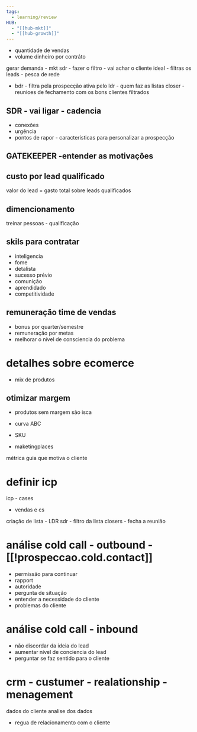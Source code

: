 ```yaml
---
tags:
  - learning/review
HUB:
  - "[[hub-mkt]]"
  - "[[hub-growth]]"
---
```




- quantidade de vendas 
- volume dinheiro por contráto

gerar demanda  - mkt
sdr - fazer o filtro - vai achar o cliente ideal - filtras os leads - pesca de rede
- bdr - filtra pela prospecção ativa  pelo ldr - quem faz as listas
closer - reunioes de fechamento com os bons clientes filtrados

## SDR - vai ligar - cadencia 
- conexões 
- urgência
- pontos de rapor -  caracteristicas para personalizar a prospecção

## GATEKEEPER -entender as motivações

## custo por lead qualificado
valor do lead =  gasto total sobre leads qualificados

## dimencionamento
treinar pessoas - qualificação

## skils para contratar

- inteligencia
- fome
- detalista
- sucesso prévio
- comunição 
- aprendidado
- competitividade

## remuneração time de vendas
*  bonus por quarter/semestre
* remuneração por metas
* melhorar o nível de consciencia do problema


# detalhes sobre ecomerce
-  mix de produtos
## otimizar margem
- produtos sem margem são isca

- curva ABC
- SKU
- maketingplaces

métrica guia que motiva o cliente

# definir icp
icp - cases
- vendas e cs

criação de lista - LDR
sdr - filtro da lista
closers - fecha a reunião


# análise cold call - outbound - [[!prospeccao.cold.contact]]

-  permissão para continuar
-  rapport
-  autoridade
-  pergunta de situação
-  entender a necessidade do cliente
-  problemas do cliente

# análise cold call - inbound

- não discordar da ideia do lead
- aumentar nível de conciencia do lead
- perguntar se faz sentido para o cliente 

# crm - custumer - realationship - menagement

dados do cliente 
analise dos dados

- regua de relacionamento com o cliente